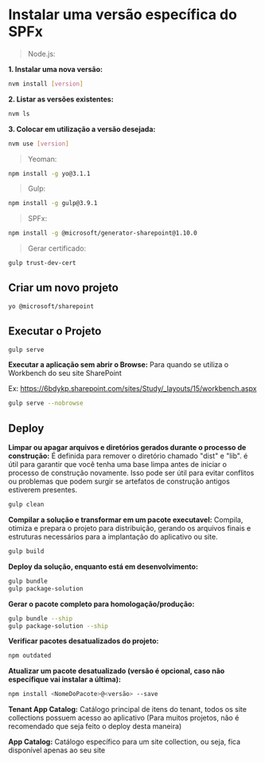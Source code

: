 # Instalar uma versão específica do SPFx

> Node.js:

**1. Instalar uma nova versão:**

```bash
nvm install [version]
```

**2. Listar as versões existentes:**

```bash
nvm ls
```

**3. Colocar em utilização a versão desejada:**

```bash
nvm use [version]
```

> Yeoman:

```bash
npm install -g yo@3.1.1
```

> Gulp:

```bash
npm install -g gulp@3.9.1
```

> SPFx:

```bash
npm install -g @microsoft/generator-sharepoint@1.10.0
```

> Gerar certificado:

```bash
gulp trust-dev-cert
```

## Criar um novo projeto

```bash
yo @microsoft/sharepoint
```

## Executar o Projeto

```bash
gulp serve
```

**Executar a aplicação sem abrir o Browse:**
Para quando se utiliza o Workbench do seu site SharePoint

Ex: <https://6bdykp.sharepoint.com/sites/Study/_layouts/15/workbench.aspx>

```bash
gulp serve --nobrowse
```

## Deploy

**Limpar ou apagar arquivos e diretórios gerados durante o processo de construção:**
É definida para remover o diretório chamado "dist" e "lib".
é útil para garantir que você tenha uma base limpa antes de iniciar o processo de construção novamente. Isso pode ser útil para evitar conflitos ou problemas que podem surgir se artefatos de construção antigos estiverem presentes.

```bash
gulp clean
```

**Compilar a solução e transformar em um pacote executavel:**
Compila, otimiza e prepara o projeto para distribuição, gerando os arquivos finais e estruturas necessários para a implantação do aplicativo ou site.

```bash
gulp build
```

**Deploy da solução, enquanto está em desenvolvimento:**

```bash
gulp bundle
gulp package-solution
```

**Gerar o pacote completo para homologação/produção:**

```bash
gulp bundle --ship
gulp package-solution --ship
```

**Verificar pacotes desatualizados do projeto:**

```bash
npm outdated
```

**Atualizar um pacote desatualizado (versão é opcional, caso não específique vai instalar a última):**

```bash
npm install <NomeDoPacote>@<versão> --save
```

**Tenant App Catalog:**
Catálogo principal de itens do tenant, todos os site collections possuem acesso ao aplicativo
(Para muitos projetos, não é recomendado que seja feito o deploy desta maneira)

**App Catalog:**
Catálogo específico para um site collection, ou seja, fica disponível apenas ao seu site
